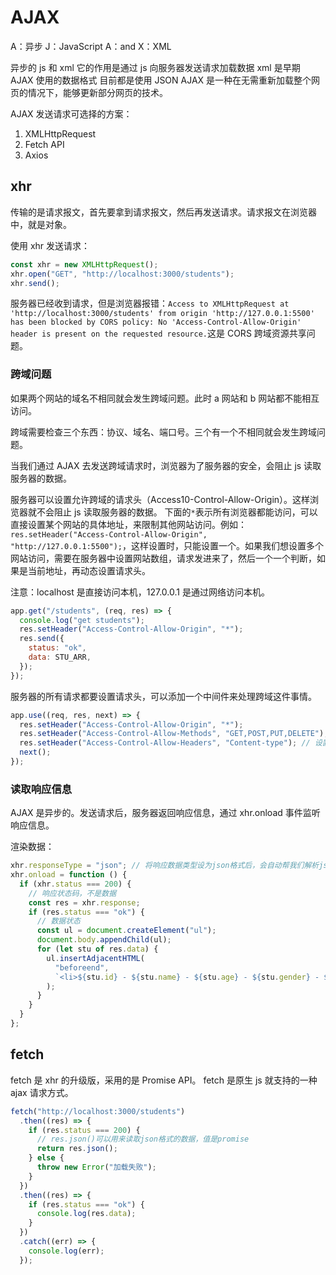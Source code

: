 # AJAX

A：异步
J：JavaScript
A：and
X：XML

异步的 js 和 xml
它的作用是通过 js 向服务器发送请求加载数据
xml 是早期 AJAX 使用的数据格式
目前都是使用 JSON
AJAX 是一种在无需重新加载整个网页的情况下，能够更新部分网页的技术。

AJAX 发送请求可选择的方案：

1. XMLHttpRequest
2. Fetch API
3. Axios

## xhr

传输的是请求报文，首先要拿到请求报文，然后再发送请求。请求报文在浏览器中，就是对象。

使用 xhr 发送请求：

```js
const xhr = new XMLHttpRequest();
xhr.open("GET", "http://localhost:3000/students");
xhr.send();
```

服务器已经收到请求，但是浏览器报错：`Access to XMLHttpRequest at 'http://localhost:3000/students' from origin 'http://127.0.0.1:5500' has been blocked by CORS policy: No 'Access-Control-Allow-Origin' header is present on the requested resource.`这是 CORS 跨域资源共享问题。

### 跨域问题

如果两个网站的域名不相同就会发生跨域问题。此时 a 网站和 b 网站都不能相互访问。

跨域需要检查三个东西：协议、域名、端口号。三个有一个不相同就会发生跨域问题。

当我们通过 AJAX 去发送跨域请求时，浏览器为了服务器的安全，会阻止 js 读取服务器的数据。

服务器可以设置允许跨域的请求头（Access10-Control-Allow-Origin）。这样浏览器就不会阻止 js 读取服务器的数据。
下面的`*`表示所有浏览器都能访问，可以直接设置某个网站的具体地址，来限制其他网站访问。例如：` res.setHeader("Access-Control-Allow-Origin", "http://127.0.0.1:5500");`，这样设置时，只能设置一个。如果我们想设置多个网站访问，需要在服务器中设置网站数组，请求发进来了，然后一个一个判断，如果是当前地址，再动态设置请求头。

注意：localhost 是直接访问本机，127.0.0.1 是通过网络访问本机。

```js
app.get("/students", (req, res) => {
  console.log("get students");
  res.setHeader("Access-Control-Allow-Origin", "*");
  res.send({
    status: "ok",
    data: STU_ARR,
  });
});
```

服务器的所有请求都要设置请求头，可以添加一个中间件来处理跨域这件事情。

```js
app.use((req, res, next) => {
  res.setHeader("Access-Control-Allow-Origin", "*");
  res.setHeader("Access-Control-Allow-Methods", "GET,POST,PUT,DELETE"); // 设置允许的请求方式
  res.setHeader("Access-Control-Allow-Headers", "Content-type"); // 设置允许传递的请求头
  next();
});
```

### 读取响应信息

AJAX 是异步的。发送请求后，服务器返回响应信息，通过 xhr.onload 事件监听响应信息。

渲染数据：

```js
xhr.responseType = "json"; // 将响应数据类型设为json格式后，会自动帮我们解析json格式的数据，加了这行代码就可以不使用JSON.parse()来解析response了
xhr.onload = function () {
  if (xhr.status === 200) {
    // 响应状态码，不是数据
    const res = xhr.response;
    if (res.status === "ok") {
      // 数据状态
      const ul = document.createElement("ul");
      document.body.appendChild(ul);
      for (let stu of res.data) {
        ul.insertAdjacentHTML(
          "beforeend",
          `<li>${stu.id} - ${stu.name} - ${stu.age} - ${stu.gender} - ${stu.address}</li>`
        );
      }
    }
  }
};
```

## fetch

fetch 是 xhr 的升级版，采用的是 Promise API。
fetch 是原生 js 就支持的一种 ajax 请求方式。

```js
fetch("http://localhost:3000/students")
  .then((res) => {
    if (res.status === 200) {
      // res.json()可以用来读取json格式的数据，值是promise
      return res.json();
    } else {
      throw new Error("加载失败");
    }
  })
  .then((res) => {
    if (res.status === "ok") {
      console.log(res.data);
    }
  })
  .catch((err) => {
    console.log(err);
  });
```
